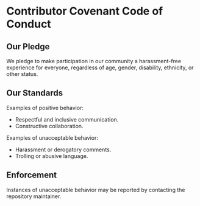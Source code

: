 # Contributor Covenant Code of Conduct

## Our Pledge

We pledge to make participation in our community a harassment-free experience for everyone, regardless of age, gender, disability, ethnicity, or other status.

## Our Standards

Examples of positive behavior:
- Respectful and inclusive communication.
- Constructive collaboration.

Examples of unacceptable behavior:
- Harassment or derogatory comments.
- Trolling or abusive language.

## Enforcement

Instances of unacceptable behavior may be reported by contacting the repository maintainer.